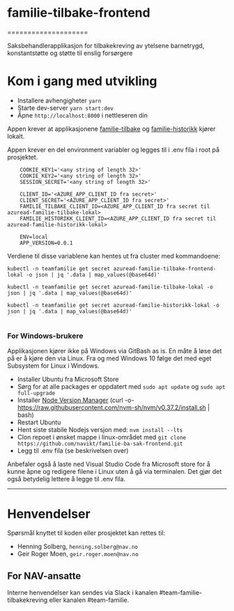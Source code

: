 # familie-tilbake-frontend
====================

Saksbehandlerapplikasjon for tilbakekreving av ytelsene barnetrygd, konstantstøtte og støtte til enslig forsørgere

# Kom i gang med utvikling

* Installere avhengigheter `yarn`
* Starte dev-server `yarn start:dev`
* Åpne `http://localhost:8000` i nettleseren din

Appen krever at applikasjonene [familie-tilbake](https://github.com/navikt/familie-tilbake) og [familie-historikk](https://github.com/navikt/familie-historikk) kjører lokalt.

Appen krever en del environment variabler og legges til i .env fila i root på prosjektet.
```
    COOKIE_KEY1='<any string of length 32>'
    COOKIE_KEY2='<any string of length 32>'
    SESSION_SECRET='<any string of length 32>'
    
    CLIENT_ID='<AZURE_APP_CLIENT_ID fra secret>'
    CLIENT_SECRET='<AZURE_APP_CLIENT_ID fra secret>'
    FAMILIE_TILBAKE_CLIENT_ID=<AZURE_APP_CLIENT_ID fra secret til azuread-familie-tilbake-lokal>
    FAMILIE_HISTORIKK_CLIENT_ID=<AZURE_APP_CLIENT_ID fra secret til azuread-familie-historikk-lokal>

    ENV=local
    APP_VERSION=0.0.1
```
Verdiene til disse variablene kan hentes ut fra cluster med kommandoene:
```
kubectl -n teamfamilie get secret azuread-familie-tilbake-frontend-lokal -o json | jq '.data | map_values(@base64d)'

kubectl -n teamfamilie get secret azuread-familie-tilbake-lokal -o json | jq '.data | map_values(@base64d)'

kubectl -n teamfamilie get secret azuread-familie-historikk-lokal -o json | jq '.data | map_values(@base64d)'
```
#
### For Windows-brukere

Applikasjonen kjører ikke på Windows via GitBash as is. En måte å løse det på er å kjøre den via Linux.
Fra og med Windows 10 følge det med eget Subsystem for Linux i Windows.

* Installer Ubuntu fra Microsoft Store
* Sørg for at alle packages er oppdatert  med `sudo apt update` og `sudo apt full-upgrade`
* Installer [Node Version Manager](https://github.com/nvm-sh/nvm#installing-and-updating) (curl -o- https://raw.githubusercontent.com/nvm-sh/nvm/v0.37.2/install.sh | bash)
* Restart Ubuntu
* Hent siste stabile Nodejs versjon med: `nvm install --lts`
* Clon repoet i ønsket mappe i linux-området med `git clone https://github.com/navikt/familie-ba-sak-frontend.git`
* Legg til .env fila (se beskrivelsen over)

Anbefaler også å laste ned Visual Studio Code fra Microsoft store for å kunne åpne og redigere filene i Linux uten å gå via terminalen. Det gjør det også betydelig lettere å legge til .env fila.

---
# Henvendelser
Spørsmål knyttet til koden eller prosjektet kan rettes til:

* Henning Solberg, `henning.solberg@nav.no`
* Geir Roger Moen, `geir.roger.moen@nav.no`

## For NAV-ansatte

Interne henvendelser kan sendes via Slack i kanalen #team-familie-tilbakekreving eller kanalen #team-familie.